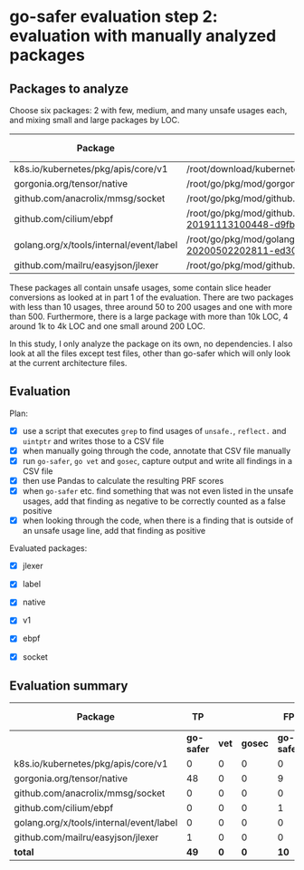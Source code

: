 # go-safer evaluation step 2: evaluation with manually analyzed packages

## Packages to analyze

Choose six packages: 2 with few, medium, and many unsafe usages each, and mixing small and large packages by LOC.

| **Package**                             | **Directory**                                                                               | **LOC** | **Number Go Files** | **Unsafe Usages** |
|-----------------------------------------|---------------------------------------------------------------------------------------------|---------|---------------------|-------------------|
| k8s.io/kubernetes/pkg/apis/core/v1      | /root/download/kubernetes/kubernetes/pkg/apis/core/v1                                       | 10,048  | 6                   | 677               |
| gorgonia.org/tensor/native              | /root/go/pkg/mod/gorgonia.org/tensor@v0.9.6/native                                          | 1,867   | 4                   | 158               |
| github.com/anacrolix/mmsg/socket        | /root/go/pkg/mod/github.com/anacrolix/mmsg@v1.0.0/socket                                    | 3,782   | 86                  | 115               |
| github.com/cilium/ebpf                  | /root/go/pkg/mod/github.com/cilium/ebpf@v0.0.0-20191113100448-d9fb101ca1fb                  | 2,851   | 14                  | 65                |
| golang.org/x/tools/internal/event/label | /root/go/pkg/mod/golang.org/x/tools@v0.0.0-20200502202811-ed308ab3e770/internal/event/label | 213     | 1                   | 8                 |
| github.com/mailru/easyjson/jlexer       | /root/go/pkg/mod/github.com/mailru/easyjson@v0.7.0/jlexer                                   | 1,234   | 4                   | 5                 |

These packages all contain unsafe usages, some contain slice header conversions as looked at in part 1 of the evaluation.
There are two packages with less than 10 usages, three around 50 to 200 usages and one with more than 500. Furthermore, there is
a large package with more than 10k LOC, 4 around 1k to 4k LOC and one small around 200 LOC.

In this study, I only analyze the package on its own, no dependencies. I also look at all the files except test files,
other than go-safer which will only look at the current architecture files.


## Evaluation

Plan:

 - [x] use a script that executes `grep` to find usages of `unsafe.`, `reflect.` and `uintptr` and writes those to a CSV
       file
 - [x] when manually going through the code, annotate that CSV file manually
 - [x] run `go-safer`, `go vet` and `gosec`, capture output and write all findings in a CSV file
 - [x] then use Pandas to calculate the resulting PRF scores
 - [x] when `go-safer` etc. find something that was not even listed in the unsafe usages, add that finding as negative to
       be correctly counted as a false positive
 - [x] when looking through the code, when there is a finding that is outside of an unsafe usage line, add that finding as
       positive
       
Evaluated packages:

 - [x] jlexer
 - [x] label
 - [x] native
 - [x] v1
 - [x] ebpf
 - [x] socket


## Evaluation summary

| **Package**                              | **TP**                |            |           | **FP**                 |            |           | **TN**                |            |           | **FN**                 |            |           | **Precision** |            |           | **Recall**    |            |           | **Accuracy** |            |           | **F1-Score** |            |           |
|------------------------------------------|-----------------------|------------|-----------|------------------------|------------|-----------|-----------------------|------------|-----------|------------------------|------------|-----------|---------------|------------|-----------|---------------|------------|-----------|--------------|------------|-----------|--------------|------------|-----------|
|                                          | **go-safer**          | **vet**    | **gosec** | **go-safer**           | **vet**    | **gosec** | **go-safer**          | **vet**    | **gosec** | **go-safer**           | **vet**    | **gosec** | **go-safer**  | **vet**    | **gosec** | **go-safer**  | **vet**    | **gosec** | **go-safer** | **vet**    | **gosec** | **go-safer** | **vet**    | **gosec** |
| k8s.io/kubernetes/pkg/apis/core/v1       | 0                     | 0          | 0         | 0                      | 0          | 676       | 677                   | 677        | 1         | 0                      | 0          | 0         | -             | -          | 0         | -             | -          | -         | 1            | 1          | 0.001     | -            | -          | -         |
| gorgonia.org/tensor/native               | 48                    | 0          | 0         | 9                      | 0          | 98        | 101                   | 110        | 12        | 0                      | 48         | 48        | 0.842         | -          | 0         | 1             | 0          | 0         | 0.943        | 0.696      | 0.076     | 0.914        | -          | -         |
| github.com/anacrolix/mmsg/socket         | 0                     | 0          | 0         | 0                      | 0          | 16        | 115                   | 115        | 99        | 0                      | 0          | 0         | -             | -          | 0         | -             | -          | -         | 1            | 1          | 0.861     | -            | -          | -         |
| github.com/cilium/ebpf                   | 0                     | 0          | 0         | 1                      | 0          | 38        | 64                    | 65         | 27        | 0                      | 0          | 0         | 0             | -          | 0         | -             | -          | -         | 0.985        | 1          | 0.415     | -            | -          | -         |
| golang.org/x/tools/internal/event/label  | 0                     | 0          | 0         | 0                      | 0          | 7         | 8                     | 8          | 1         | 0                      | 0          | 0         | -             | -          | 0         | -             | -          | -         | 1            | 1          | 0.125     | -            | -          | -         |
| github.com/mailru/easyjson/jlexer        | 1                     | 0          | 0         | 0                      | 0          | 2         | 4                     | 4          | 2         | 0                      | 1          | 1         | 1             | -          | 0         | 1             | 0          | 0         | 1            | 0.8        | 0.4       | 1            | -          | -         |
| **total**                                | **49**                | **0**      | **0**     | **10**                 | **0**      | **837**   | **969**               | **979**    | **142**   | **0**                  | **49**     | **49**    | **0.831**     | **-**      | **0**     | **1**         | **0**      | **0**     | **0.990**    | **0.952**  | **0.138** | **0.907**    | -          | -         |

